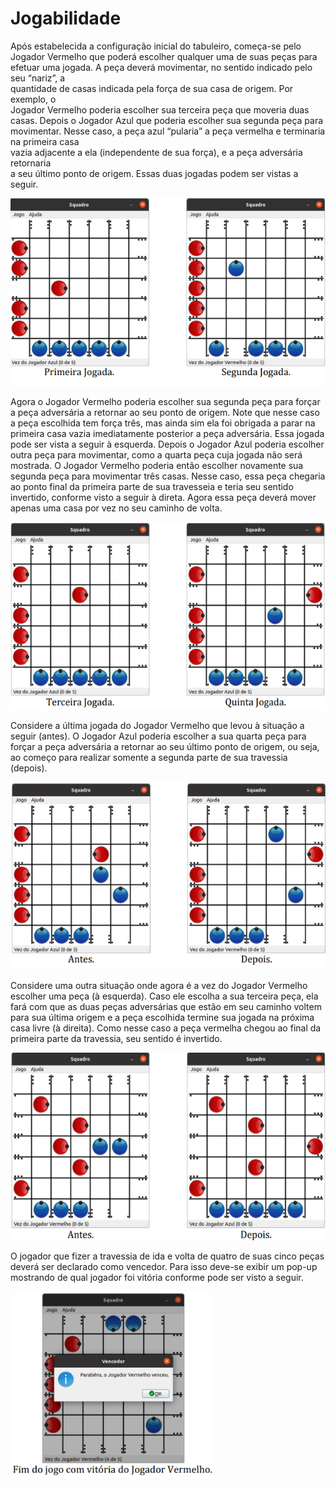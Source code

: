 # Jogabilidade
Após	 estabelecida	 a	 configuração	 inicial	 do	 tabuleiro,	 começa-se	 pelo	
Jogador	Vermelho	que	poderá	escolher	qualquer	uma	de	suas	peças	para	efetuar	
uma	jogada.	A	peça	deverá	movimentar,	no	sentido	indicado	pelo	seu	 “nariz”,	a	
quantidade	de	casas	indicada	pela	 força	de	sua	casa	de	 origem.	Por	exemplo,	 o	
Jogador	 Vermelho	 poderia	 escolher	 sua	 terceira	 peça	 que	 moveria	 duas	 casas.	
Depois	o Jogador	Azul	que	poderia	escolher	sua	segunda	peça	para	movimentar.	
Nesse	caso,	a	peça	azul	“pularia”	a	peça	vermelha	e	terminaria	na	primeira	casa	
vazia	adjacente	a	ela	(independente	de	sua	força),	e	a	peça	adversária	retornaria	
a	seu	último	ponto	de	origem.	Essas	duas	jogadas	podem	ser	vistas	a	seguir.
<p> <img height="300em" src="https://github.com/santoslucas/Squadro/blob/main/images/1.png/">
<p> Agora	o	Jogador	Vermelho poderia	escolher	sua	segunda	peça	para	forçar	
a	peça	adversária	a	retornar	ao	seu	ponto	de	origem.	Note	que	nesse	caso	a	peça	
escolhida	tem	força	três,	mas	ainda	sim	ela	foi	obrigada	a	parar	na	primeira	casa	
vazia	 imediatamente	 posterior	 a	 peça	 adversária.	 Essa	 jogada	 pode	 ser	 vista	 a	
seguir	 à	 esquerda.	 Depois	 o	 Jogador	 Azul	 poderia	 escolher	 outra	 peça	 para	
movimentar,	 como	 a	 quarta	 peça	 cuja	 jogada	 não	 será	 mostrada.	 O	 Jogador	
Vermelho	poderia	então	escolher	novamente	sua	segunda	peça	para	movimentar	
três casas.	Nesse	caso,	essa	peça	chegaria	ao	ponto	final	da	primeira	parte	de	sua	
travesseia	e	 teria	seu	sentido	invertido,	conforme	visto	a	seguir	à	direta.	Agora	
essa	peça	deverá	mover	apenas	uma	casa	por	vez	no	seu	caminho	de	volta.
<p> <img height="300em" src="https://github.com/santoslucas/Squadro/blob/main/images/2.png/">
<p> Considere	 a	 última	 jogada	 do	 Jogador	 Vermelho	 que	 levou	 à	 situação	 a	
seguir	(antes).	O Jogador	Azul	poderia	escolher	a	sua	quarta	peça	para	 forçar	a
peça	 adversária	 a	 retornar	 ao	 seu	 último	 ponto	 de	 origem,	 ou	 seja,	 ao	 começo	
para	realizar	somente	a	segunda	parte	de	sua	travessia	(depois).
<p> <img height="300em" src="https://github.com/santoslucas/Squadro/blob/main/images/3.png/">
<p> Considere	 uma	 outra	 situação	 onde	 agora é	 a	 vez	 do	Jogador	 Vermelho	
escolher	 uma	 peça (à	 esquerda).	 Caso	 ele	 escolha	 a	 sua	 terceira	 peça,	 ela fará	
com	que	as	duas	peças	adversárias	que	estão	em	seu	caminho	voltem	para	sua	
última	 origem e	 a	 peça	 escolhida termine	 sua	 jogada	 na	 próxima	 casa livre (à	
direita).	Como	nesse	caso	a	peça	vermelha	chegou	ao	final	da	primeira	parte	da	
travessia,	seu	sentido	é	invertido.
<p> <img height="300em" src="https://github.com/santoslucas/Squadro/blob/main/images/4.png/">
<p> O jogador	 que	 fizer	 a	 travessia	 de	 ida	 e	 volta	 de quatro	 de	 suas	 cinco	
peças deverá	ser declarado	como	vencedor.	Para	isso	deve-se	exibir	um	pop-up	
mostrando	de	qual	jogador	foi vitória conforme	pode	ser	visto	a	seguir.
<p> <img height="300em" src="https://github.com/santoslucas/Squadro/blob/main/images/5.png/">
